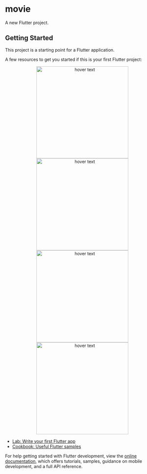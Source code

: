 # movie

A new Flutter project.

## Getting Started

This project is a starting point for a Flutter application.

A few resources to get you started if this is your first Flutter project:

<p align="center">
  <img src="https://github.com/shayansaeed123/movie/assets/115692639/8cdb95b9-70fc-4f17-9cba-388ee1faeab9" width="300" title="hover text">
  <img src="https://github.com/shayansaeed123/movie/assets/115692639/fbcf4d0d-52b1-47ba-9be5-7f693d88220b" width="300" title="hover text">
    <img src="https://github.com/shayansaeed123/movie/assets/115692639/8cdb95b9-70fc-4f17-9cba-388ee1faeab9" width="300" title="hover text">
  <img src="https://github.com/shayansaeed123/movie/assets/115692639/fbcf4d0d-52b1-47ba-9be5-7f693d88220b" width="300" title="hover text">



</p>

- [Lab: Write your first Flutter app](https://docs.flutter.dev/get-started/codelab)
- [Cookbook: Useful Flutter samples](https://docs.flutter.dev/cookbook)

For help getting started with Flutter development, view the
[online documentation](https://docs.flutter.dev/), which offers tutorials,
samples, guidance on mobile development, and a full API reference.

